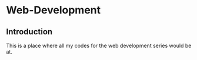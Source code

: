 # Web-Development

## Introduction

This is a place where all my codes for the web development series would be at.
